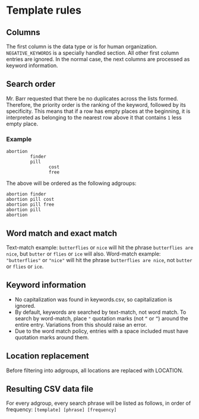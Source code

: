 # Template rules

## Columns 

The first column is the data type or is for human organization. `NEGATIVE_KEYWORDS` is a specially handled section. All other first column entries are ignored. In the normal case, the next columns are processed as keyword information.

## Search order

Mr. Barr requested that there be no duplicates across the lists formed. Therefore, the priority order is the ranking of the keyword, followed by its specificity. This means that if a row has empty places at the beginning, it is interpreted as belonging to the nearest row above it that contains `1` less empty place.

### Example
```
abortion		
	     finder	
	     pill	
		        cost
		        free
```
The above will be ordered as the following adgroups:
```
abortion finder
abortion pill cost
abortion pill free
abortion pill
abortion
```

## Word match and exact match

Text-match example: `butterflies` or `nice` will hit the phrase `butterflies are nice`, but `butter` or `flies` or `ice` will also.
Word-match example: `"butterflies"` or `"nice"` will hit the phrase `butterflies are nice`, not `butter` or `flies` or `ice`.

## Keyword information

 - No capitalization was found in keywords.csv, so capitalization is ignored.
 - By default, keywords are searched by text-match, not word match. To search by word-match, place `"` quotation marks (not `“` or `”`) around the entire entry. Variations from this should raise an error.
 - Due to the word match policy, entries with a space included must have quotation marks around them.
 <!-- - All keywords must be in separate columns, or they will be interpreted as text match. -->

## Location replacement

Before filtering into adgroups, all locations are replaced with LOCATION.

## Resulting CSV data file

For every adgroup, every search phrase will be listed as follows, in order of frequency:
`[template] [phrase] [frequency]`
